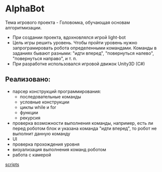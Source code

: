 # AlphaBot
 
Тема игрового проекта - Головомка, обучающая основам алгоритмизации.

- При создании проекта, вдохновлялся игрой light-bot
- Цель игры решить уровень. Чтобы пройти уровень нужно запрограмировать робота определенными командами. Команды в заданиях бывают разными: "идти вперед", "повернуться    налево", "повернуться направо", и т. п.
- При разработке использовался игровой движок Unity3D (C#)

## Реализовано:

- парсер конструкций программирования: 
    - последовательные команды
    - условные конструкции
    - циклы while и for
    - функции 
    - рекурсия
- проверка возможности выполнения команды, например, есть ли перед роботом блок и указана команда "идти вперед", то робот не выполнит данную команду
- UI
- проверка прохождения уровня
- визуализация выполнения команд роботом
- работа с камерой

[scripts](https://github.com/energy-spectrum/AlphaBot/tree/main/Assets/Scripts)
